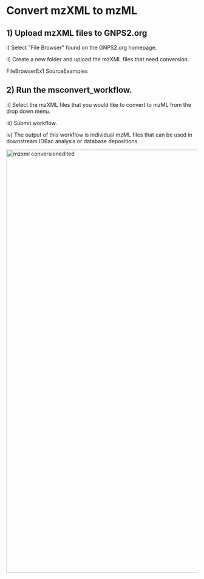 # Convert mzXML to mzML

## 1) Upload mzXML files to GNPS2.org

i) Select "File Browser" found on the GNPS2.org homepage.

ii) Create a new folder and upload the mzXML files that need conversion. 

FileBrowserEx1 SourceExamples

## 2) Run the msconvert_workflow.

ii) Select the mzXML files that you would like to convert to mzML from the drop down menu.

iii) Submit workflow.

iv) The output of this workflow is individual mzML files that can be used in downstream IDBac analysis or database depositions. 

<img width="1115" alt="mzxml conversionedited" src="https://github.com/Wang-Bioinformatics-Lab/GNPS2_Documentation/assets/140128524/66242253-a125-49c4-af33-5619484cd58d">

